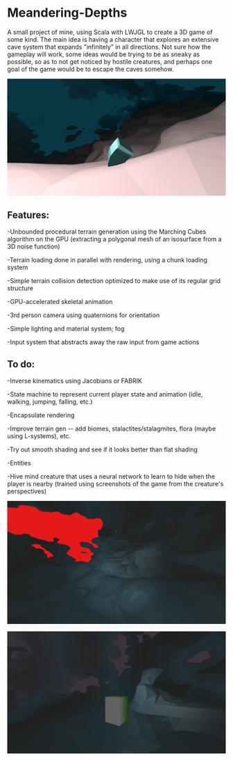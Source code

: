 # Meandering-Depths

A small project of mine, using Scala with LWJGL to create a 3D game of some kind. The main idea is having a character that explores an extensive cave system that expands "infinitely" in all directions. Not sure how the gameplay will work, some ideas would be trying to be as sneaky as possible, so as to not get noticed by hostile creatures, and perhaps one goal of the game would be to escape the caves somehow.

[![Screenshot3](/src/main/resources/images/md3.png "Screenshot3")](https://www.youtube.com/watch?v=mQZDJdRH0ZQ)

Features:
-
-Unbounded procedural terrain generation using the Marching Cubes algorithm on the GPU (extracting a polygonal mesh of an isosurface from a 3D noise function)

-Terrain loading done in parallel with rendering, using a chunk loading system

-Simple terrain collision detection optimized to make use of its regular grid structure 

-GPU-accelerated skeletal animation

-3rd person camera using quaternions for orientation

-Simple lighting and material system; fog

-Input system that abstracts away the raw input from game actions


To do:
-
-Inverse kinematics using Jacobians or FABRIK

-State machine to represent current player state and animation (idle, walking, jumping, falling, etc.)

-Encapsulate rendering

-Improve terrain gen --  add biomes, stalactites/stalagmites, flora (maybe using L-systems), etc.

-Try out smooth shading and see if it looks better than flat shading 

-Entities 

-Hive mind creature that uses a neural network to learn to hide when the player is nearby (trained using screenshots of the game from the creature's perspectives)

![Screenshot](/src/main/resources/images/md1.png "Screenshot")

![Screenshot2](/src/main/resources/images/md2.png "Screenshot2")
